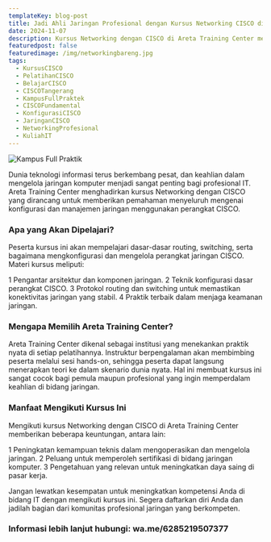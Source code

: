 ```yaml
---
templateKey: blog-post
title: Jadi Ahli Jaringan Profesional dengan Kursus Networking CISCO di Areta Training Center
date: 2024-11-07
description: Kursus Networking dengan CISCO di Areta Training Center membantu peserta menguasai dasar-dasar jaringan dengan teknologi CISCO. Pelatihan ini meningkatkan keterampilan routing dan switching untuk karier IT yang sukses. Cocok bagi pemula dan profesional.
featuredpost: false
featuredimage: /img/networkingbareng.jpg
tags:
  - KursusCISCO
  - PelatihanCISCO
  - BelajarCISCO
  - CISCOTangerang
  - KampusFullPraktek
  - CISCOFundamental
  - KonfigurasiCISCO
  - JaringanCISCO
  - NetworkingProfesional
  - KuliahIT
---
```


![Kampus Full Praktik](/img/networkingbareng.jpg "Kampus Full Praktik")

Dunia teknologi informasi terus berkembang pesat, dan keahlian dalam mengelola jaringan komputer menjadi sangat penting bagi profesional IT. Areta Training Center menghadirkan kursus Networking dengan CISCO yang dirancang untuk memberikan pemahaman menyeluruh mengenai konfigurasi dan manajemen jaringan menggunakan perangkat CISCO.

### Apa yang Akan Dipelajari?
Peserta kursus ini akan mempelajari dasar-dasar routing, switching, serta bagaimana mengkonfigurasi dan mengelola perangkat jaringan CISCO. Materi kursus meliputi:

1 Pengantar arsitektur dan komponen jaringan.
2 Teknik konfigurasi dasar perangkat CISCO.
3 Protokol routing dan switching untuk memastikan konektivitas jaringan yang stabil.
4 Praktik terbaik dalam menjaga keamanan jaringan.

### Mengapa Memilih Areta Training Center?
Areta Training Center dikenal sebagai institusi yang menekankan praktik nyata di setiap pelatihannya. Instruktur berpengalaman akan membimbing peserta melalui sesi hands-on, sehingga peserta dapat langsung menerapkan teori ke dalam skenario dunia nyata. Hal ini membuat kursus ini sangat cocok bagi pemula maupun profesional yang ingin memperdalam keahlian di bidang jaringan.

### Manfaat Mengikuti Kursus Ini
Mengikuti kursus Networking dengan CISCO di Areta Training Center memberikan beberapa keuntungan, antara lain:

1 Peningkatan kemampuan teknis dalam mengoperasikan dan mengelola jaringan.
2 Peluang untuk memperoleh sertifikasi di bidang jaringan komputer.
3 Pengetahuan yang relevan untuk meningkatkan daya saing di pasar kerja.

Jangan lewatkan kesempatan untuk meningkatkan kompetensi Anda di bidang IT dengan mengikuti kursus ini. Segera daftarkan diri Anda dan jadilah bagian dari komunitas profesional jaringan yang berkompeten.

### Informasi lebih lanjut hubungi: wa.me/6285219507377